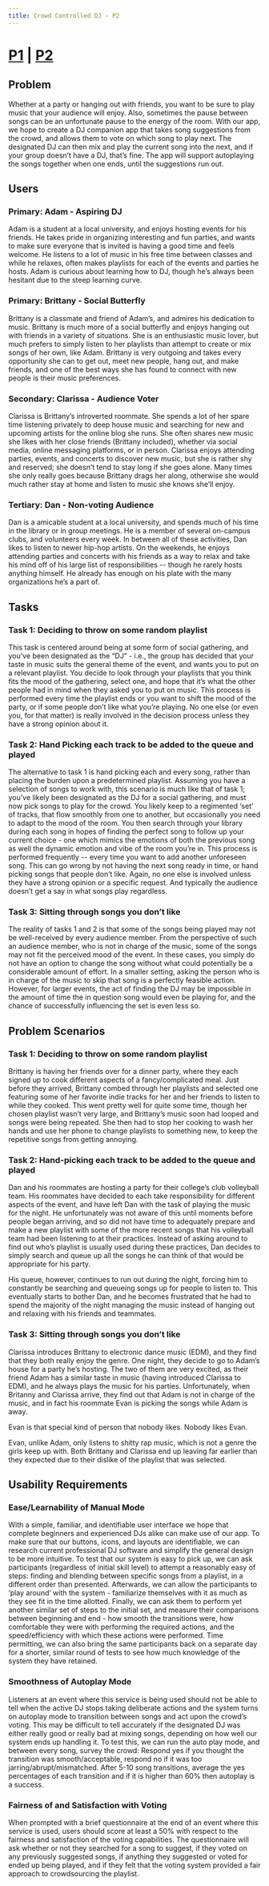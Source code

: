 ```yaml
---
title: Crowd Controlled DJ - P2
---
```


# [P1]() | [P2](p2)

## Problem
Whether at a party or hanging out with friends, you want to be sure to play music that your audience will enjoy. Also, sometimes the pause between songs can be an unfortunate pause to the energy of the room. With our app, we hope to create a DJ companion app that takes song suggestions from the crowd, and allows them to vote on which song to play next. The designated DJ can then mix and play the current song into the next, and if your group doesn’t have a DJ, that’s fine. The app will support autoplaying the songs together when one ends, until the suggestions run out.

## Users
### Primary: Adam - Aspiring DJ
Adam is a student at a local university, and enjoys hosting events for his friends.  He takes pride in organizing interesting and fun parties, and wants to make sure everyone that is invited is having a good time and feels welcome.  He listens to a lot of music in his free time between classes and while he relaxes, often makes playlists for each of the events and parties he hosts.  Adam is curious about learning how to DJ, though he’s always been hesitant due to the steep learning curve.  

### Primary: Brittany - Social Butterfly
Brittany is a classmate and friend of Adam’s, and admires his dedication to music. Brittany is much more of a social butterfly and enjoys hanging out with friends in a variety of situations. She is an enthusiastic music lover, but much prefers to simply listen to her playlists than attempt to create or mix songs of her own, like Adam. Brittany is very outgoing and takes every opportunity she can to get out, meet new people, hang out, and make friends, and one of the best ways she has found to connect with new people is their music preferences.

### Secondary: Clarissa - Audience Voter
Clarissa is Brittany’s introverted roommate. She spends a lot of her spare time listening privately to deep house music and searching for new and upcoming artists for the online blog she runs.  She often shares new music she likes with her close friends (Brittany included), whether via social media, online messaging platforms, or in person. Clarissa enjoys attending parties, events, and concerts to discover new music, but she is rather shy and reserved; she doesn’t tend to stay long if she goes alone. Many times she only really goes because Brittany drags her along, otherwise she would much rather stay at home and listen to music she knows she’ll enjoy.

### Tertiary: Dan - Non-voting Audience
Dan is a amicable student at a local university, and spends much of his time in the library or in group meetings.  He is a member of several on-campus clubs, and volunteers every week.  In between all of these activities, Dan likes to listen to newer hip-hop artists.  On the weekends, he enjoys attending parties and concerts with his friends as a way to relax and take his mind off of his large list of responsibilities -- though he rarely hosts anything himself. He already has enough on his plate with the many organizations he’s a part of.

## Tasks
### Task 1: Deciding to throw on some random playlist
This task is centered around being at some form of social gathering, and you’ve been designated as the “DJ” - i.e., the group has decided that your taste in music suits the general theme of the event, and wants you to put on a relevant playlist.  You decide to look through your playlists that you think fits the mood of the gathering, select one, and hope that it’s what the other people had in mind when they asked you to put on music.  This process is performed every time the playlist ends or you want to shift the mood of the party, or if some people don’t like what you’re playing.  No one else (or even you, for that matter) is really involved in the decision process unless they have a strong opinion about it.

### Task 2: Hand Picking each track to be added to the queue and played
The alternative to task 1 is hand picking each and every song, rather than placing the burden upon a predetermined playlist.  Assuming you have a selection of songs to work with, this scenario is much like that of task 1; you’ve likely been designated as the DJ for a social gathering, and must now pick songs to play for the crowd. You likely keep to a regimented ‘set’ of tracks, that flow smoothly from one to another, but occasionally you need to adapt to the mood of the room. You then search through your library during each song in hopes of finding the perfect song to follow up your current choice - one which mimics the emotions of both the previous song as well the dynamic emotion and vibe of the room you’re in.  This process is performed frequently -- every time you want to add another unforeseen song. This can go wrong by not having the next song ready in time, or hand picking songs that people don’t like. Again, no one else is involved unless they have a strong opinion or a specific request. And typically the audience doesn’t get a say in what songs play regardless.

### Task 3: Sitting through songs you don’t like
The reality of tasks 1 and 2 is that some of the songs being played may not be well-received by every audience member.  From the perspective of such an audience member, who is not in charge of the music, some of the songs may not fit the perceived mood of the event. In these cases, you simply do not have an option to change the song without what could potentially be a considerable amount of effort.  In a smaller setting, asking the person who is in charge of the music to skip that song is a perfectly feasible action. However, for larger events, the act of finding the DJ may be impossible in the amount of time the in question song would even be playing for, and the chance of successfully influencing the set is even less so.

## Problem Scenarios

### Task 1: Deciding to throw on some random playlist
Brittany is having her friends over for a dinner party, where they each signed up to cook different aspects of a fancy/complicated meal.  Just before they arrived, Brittany combed through her playlists and selected one featuring some of her favorite indie tracks for her and her friends to listen to while they cooked.  This went pretty well for quite some time, though her chosen playlist wasn’t very large, and Brittany’s music soon had looped and songs were being repeated.  She then had to stop her cooking to wash her hands and use her phone to change playlists to something new, to keep the repetitive songs from getting annoying.

### Task 2: Hand-picking each track to be added to the queue and played
Dan and his roommates are hosting a party for their college’s club volleyball team.  His roommates have decided to each take responsibility for different aspects of the event, and have left Dan with the task of playing the music for the night.  He unfortunately was not aware of this until moments before people began arriving, and so did not have time to adequately prepare and make a new playlist with some of the more recent songs that his volleyball team had been listening to at their practices.  Instead of asking around to find out who’s playlist is usually used during these practices, Dan decides to simply search and queue up all the songs he can think of that would be appropriate for his party.  

His queue, however, continues to run out during the night, forcing him to constantly be searching and queueing songs up for people to listen to.  This eventually starts to bother Dan, and he becomes frustrated that he had to spend the majority of the night managing the music instead of hanging out and relaxing with his friends and teammates.


### Task 3: Sitting through songs you don’t like
Clarissa introduces Brittany to electronic dance music (EDM), and they find that they both really enjoy the genre. One night, they decide to go to Adam’s house for a party he’s hosting.  The two of them are very excited, as their friend Adam has a similar taste in music (having introduced Clarissa to EDM), and he always plays the music for his parties. Unfortunately, when Britanny and Clarissa arrive, they find out that Adam is not in charge of the music, and in fact his roommate Evan is picking the songs while Adam is away.

Evan is that special kind of person that nobody likes. Nobody likes Evan.

Evan, unlike Adam, only listens to shitty rap music, which is not a genre the girls keep up with. Both Brittany and Clarissa end up leaving far earlier than they expected due to their dislike of the playlist that was selected.

## Usability Requirements

### Ease/Learnability of Manual Mode
With a simple, familiar, and identifiable user interface we hope that complete beginners and experienced DJs alike can make use of our app. To make sure that our buttons, icons, and layouts are identifiable, we can research current professional DJ software and simplify the general design to be more intuitive. To test that our system is easy to pick up, we can ask participants (regardless of initial skill level) to attempt a reasonably easy of steps: finding and blending between specific songs from a playlist, in a different order than presented. Afterwards, we can allow the participants to ‘play around’ with the system - familiarize themselves with it as much as they see fit in the time allotted. Finally, we can ask them to perform yet another similar set of steps to the initial set, and measure their comparisons between beginning and end - how smooth the transitions were, how comfortable they were with performing the required actions, and the speed/efficiency with which these actions were performed. Time permitting, we can also bring the same participants back on a separate day for a shorter, similar round of tests to see how much knowledge of the system they have retained.

### Smoothness of Autoplay Mode
Listeners at an event where this service is being used should not be able to tell when the active DJ stops taking deliberate actions and the system turns on autoplay mode to transition between songs and act upon the crowd’s voting. This may be difficult to tell accurately if the designated DJ was either really good or really bad at mixing songs, depending on how well our system ends up handling it. To test this, we can run the auto play mode, and between every song, survey the crowd: Respond yes if you thought the transition was smooth/acceptable, respond no if it was too jarring/abrupt/mismatched. After 5-10 song transitions, average the yes percentages of each transition and if it is higher than 60% then autoplay is a success.

### Fairness of and Satisfaction with Voting
When prompted with a brief questionnaire at the end of an event where this service is used, users should score at least a 50% with respect to the fairness and satisfaction of the voting capabilities.  The questionnaire will ask whether or not they searched for a song to suggest, if they voted on any previously suggested songs, if anything they suggested or voted for ended up being played, and if they felt that the voting system provided a fair approach to crowdsourcing the playlist.

